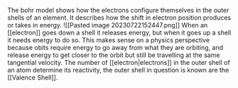 The bohr model shows how the electrons configure themselves in the outer shells of an element. It describes how the shift in electron position produces or takes in energy. 
![[Pasted image 20230722152447.png]]
When an [[electron]] goes down a shell it releases energy, but when it goes up a shell it needs energy to do so. This makes sense on a physics perspective because obits require energy to go away from what they are orbiting, and release energy to get closer to the orbit but still be travelling at the same tangential velocity. The number of [[electron|electrons]] in the outer shell of an atom determine its reactivity, the outer shell in question is known are the [[Valence Shell]].